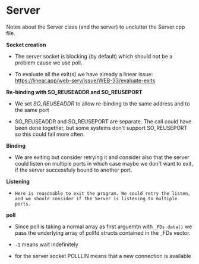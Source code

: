 # Server

Notes about the Server class (and the server) to unclutter the Server.cpp file.

**Socket creation**

- The server socket is blocking (by default) which should not be a problem cause we use poll.

- To evaluate all the exit(s) we have already a linear issue: https://linear.app/web-serv/issue/WEB-33/evaluate-exits

**Re-binding with SO_REUSEADDR and SO_REUSEPORT**

- We set _SO_REUSEADDR_ to allow re-binding to the same address and to the same port

- SO_REUSEADDR and SO_REUSEPORT are separate. The call could have been done together, but some systems don't support SO_REUSEPORT so this could fail more often.

**Binding**

- We are exiting but consider retrying it and consider also that the server could listen on multiple ports in which case maybe we don't want to exit, if the server successfuly bound to another port.

**Listening**

-     Here is reasonable to exit the program. We could retry the listen, and we should consider if the Server is listening to multiple ports.

**poll**

- Since poll is taking a normal array as first arguemtn with `_FDs.data()` we pass the underlying array of pollfd structs contained in the \_FDs vector.

- `-1` means wait indefinitely

- for the server socket POLLLIN means that a new connection is available
